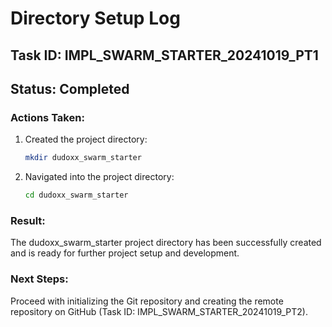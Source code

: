# Directory Setup Log

## Task ID: IMPL_SWARM_STARTER_20241019_PT1
## Status: Completed

### Actions Taken:
1. Created the project directory:
   ```bash
   mkdir dudoxx_swarm_starter
   ```
2. Navigated into the project directory:
   ```bash
   cd dudoxx_swarm_starter
   ```

### Result:
The dudoxx_swarm_starter project directory has been successfully created and is ready for further project setup and development.

### Next Steps:
Proceed with initializing the Git repository and creating the remote repository on GitHub (Task ID: IMPL_SWARM_STARTER_20241019_PT2).